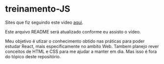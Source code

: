 # treinamento-JS
Sites que fiz seguindo este video [aqui](https://youtu.be/lfmg-EJ8gm4?si=nz9-Sj3yBLEFyw5M).

Este arquivo README será atualizado conforme eu assisto o vídeo.

Meu objetivo é utizar o conhecimento obtido nas práticas para poder estudar React, mais especificamente no ambito Web.
Tambem planejo rever conceitos de HTML e CSS para me ajudar a manter em dia. Mas isso é fora do tópico deste repositório.
